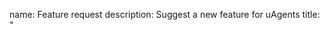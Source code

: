 name: Feature request
description: Suggest a new feature for uAgents
title: "<title>"
labels: ["enhancement", "unconfirmed"]
body:
  - type: markdown
    attributes:
      value: |
        Thank you for suggesting a new feature. Please fill out the form to ensure we have everything to get things started.
  - type: checkboxes
    id: prerequisites
    attributes:
      label: Prerequisites
      description: Please confirm before submitting any new feature request:
      options:
        - label: I checked the [documentation](https://fetch.ai/docs) and made sure this feature does not already exist.
          required: true
        - label: I checked the [existing issues](https://github.com/fetchai/uAgents/issues) to make sure this feature has not already been requested.
          required: true
  - type: textarea
    id: problem
    attributes:
      label: Problem identification
      description: |
        Clearly describe the problem or limitation you are facing that this feature would address.
    validations:
      required: false
  - type: textarea
    id: solution
    attributes:
      label: Proposed Solution
      description: |
        Describe the feature or solution you would like to see implemented.
    validations:
      required: true
  - type: textarea
    id: alternatives
    attributes:
      label: Alternatives Considered
      description: |
        Have you considered any alternative approaches or solutions? If so, please describe them here.
    validations:
      required: false
  - type: textarea
    id: info
    attributes:
      label: Additional Information
      description: |
        Add any other context, screenshots, or information that could be helpful for understanding your feature request.
    validations:
      required: false
